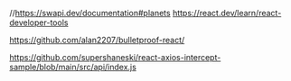 //https://swapi.dev/documentation#planets
https://react.dev/learn/react-developer-tools

https://github.com/alan2207/bulletproof-react/

https://github.com/supershaneski/react-axios-intercept-sample/blob/main/src/api/index.js
